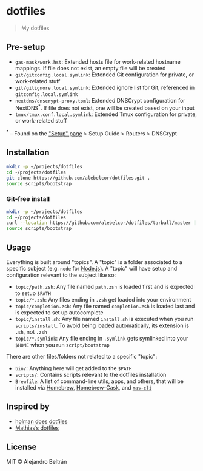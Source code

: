 # dotfiles

> My dotfiles

## Pre-setup

* `gas-mask/work.hst`: Extended hosts file for work-related hostname mappings. If file does not exist, an empty file will be created
* `git/gitconfig.local.symlink`: Extended Git configuration for private, or work-related stuff
* `git/gitignore.local.symlink`: Extended ignore list for Git, referenced in `gitconfig.local.symlink`
* `nextdns/dnscrypt-proxy.toml`: Extended DNSCrypt configuration for NextDNS<sup>*</sup>. If file does not exist, one will be created based on your input
* `tmux/tmux.conf.local.symlink`: Extended Tmux configuration for private, or work-related stuff

<sup>*</sup> – Found on the ["Setup" page](https://my.nextdns.io/) > Setup Guide > Routers > DNSCrypt

## Installation

```sh
mkdir -p ~/projects/dotfiles
cd ~/projects/dotfiles
git clone https://github.com/alebelcor/dotfiles.git .
source scripts/bootstrap
```

### Git-free install

```sh
mkdir -p ~/projects/dotfiles
cd ~/projects/dotfiles
curl --location https://github.com/alebelcor/dotfiles/tarball/master | tar -xz --strip-components 1 --exclude={.editorconfig,.gitattributes,.gitignore,license,readme.md}
source scripts/bootstrap
```

## Usage

Everything is built around "topics".
A "topic" is a folder associated to a specific subject (e.g. `node` for [Node.js](http://nodejs.org/)).
A "topic" will have setup and configuration relevant to the subject like so:

* `topic/path.zsh`: Any file named `path.zsh` is loaded first and is expected to setup `$PATH`
* `topic/*.zsh`: Any files ending in `.zsh` get loaded into your environment
* `topic/completion.zsh`: Any file named `completion.zsh` is loaded last and is expected to set up autocomplete
* `topic/install.sh`: Any file named `install.sh` is executed when you run `scripts/install`. To avoid being loaded automatically, its extension is `.sh`, not `.zsh`
* `topic/*.symlink`: Any file ending in `.symlink` gets symlinked into your `$HOME` when you run `script/bootstrap`

There are other files/folders not related to a specific "topic":

* `bin/`: Anything here will get added to the `$PATH`
* `scripts/`: Contains scripts relevant to the dotfiles installation
* `Brewfile`: A list of command-line utils, apps, and others, that will be installed via [Homebrew](https://brew.sh/), [Homebrew-Cask](https://caskroom.github.io/), and [`mas-cli`](https://github.com/mas-cli/mas)

## Inspired by

* [holman does dotfiles](https://github.com/holman/dotfiles)
* [Mathias’s dotfiles](https://github.com/mathiasbynens/dotfiles)

## License

MIT © Alejandro Beltrán
